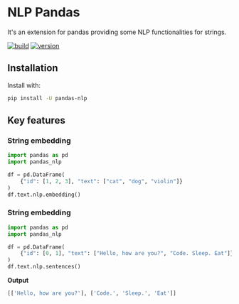 # NLP Pandas

It's an extension for pandas providing some NLP functionalities for strings.

[![build](https://github.com/jaume-ferrarons/pandas-nlp/actions/workflows/push-event.yml/badge.svg?branch=master)](https://github.com/jaume-ferrarons/pandas-nlp/actions/workflows/push-event.yml)
[![version](https://img.shields.io/pypi/v/pandas_nlp?logo=pypi&logoColor=white)](https://pypi.org/project/pandas-nlp/)

## Installation

Install with:
```bash
pip install -U pandas-nlp
```

## Key features
### String embedding
```python
import pandas as pd
import pandas_nlp

df = pd.DataFrame(
    {"id": [1, 2, 3], "text": ["cat", "dog", "violin"]}
)
df.text.nlp.embedding()
```

### String embedding
```python
import pandas as pd
import pandas_nlp

df = pd.DataFrame(
    {"id": [0, 1], "text": ["Hello, how are you?", "Code. Sleep. Eat"]}
)
df.text.nlp.sentences()
```
**Output**
```python
[['Hello, how are you?'], ['Code.', 'Sleep.', 'Eat']]
```
